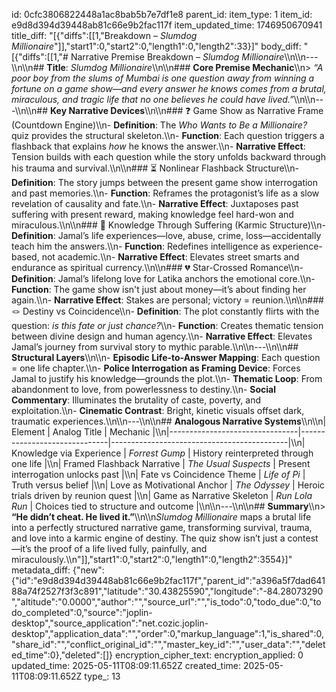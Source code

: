 id: 0cfc3806822448a1ac8bab5b7e7df1e8
parent_id: 
item_type: 1
item_id: e9d8d394d39448ab81c66e9b2fac117f
item_updated_time: 1746950670941
title_diff: "[{\"diffs\":[[1,\"Breakdown – *Slumdog Millionaire*\"]],\"start1\":0,\"start2\":0,\"length1\":0,\"length2\":33}]"
body_diff: "[{\"diffs\":[[1,\"# Narrative Premise Breakdown – *Slumdog Millionaire*\\\n\\\n---\\\n\\\n## **Title**: *Slumdog Millionaire*\\\n\\\n### **Core Premise Mechanic**\\\n> *“A poor boy from the slums of Mumbai is one question away from winning a fortune on a game show—and every answer he knows comes from a brutal, miraculous, and tragic life that no one believes he could have lived.”*\\\n\\\n---\\\n\\\n## **Key Narrative Devices**\\\n\\\n### ❓ Game Show as Narrative Frame (Countdown Engine)\\\n- **Definition**: The *Who Wants to Be a Millionaire?* quiz provides the structural skeleton.\\\n- **Function**: Each question triggers a flashback that explains *how* he knows the answer.\\\n- **Narrative Effect**: Tension builds with each question while the story unfolds backward through his trauma and survival.\\\n\\\n### ⏳ Nonlinear Flashback Structure\\\n- **Definition**: The story jumps between the present game show interrogation and past memories.\\\n- **Function**: Reframes the protagonist’s life as a slow revelation of causality and fate.\\\n- **Narrative Effect**: Juxtaposes past suffering with present reward, making knowledge feel hard-won and miraculous.\\\n\\\n### 🧠 Knowledge Through Suffering (Karmic Structure)\\\n- **Definition**: Jamal’s life experiences—love, abuse, crime, loss—accidentally teach him the answers.\\\n- **Function**: Redefines intelligence as experience-based, not academic.\\\n- **Narrative Effect**: Elevates street smarts and endurance as spiritual currency.\\\n\\\n### 💔 Star-Crossed Romance\\\n- **Definition**: Jamal’s lifelong love for Latika anchors the emotional core.\\\n- **Function**: The game show isn't just about money—it’s about finding her again.\\\n- **Narrative Effect**: Stakes are personal; victory = reunion.\\\n\\\n### 🪢 Destiny vs Coincidence\\\n- **Definition**: The plot constantly flirts with the question: *is this fate or just chance?*\\\n- **Function**: Creates thematic tension between divine design and human agency.\\\n- **Narrative Effect**: Elevates Jamal’s journey from survival story to mythic parable.\\\n\\\n---\\\n\\\n## **Structural Layers**\\\n\\\n- **Episodic Life-to-Answer Mapping**: Each question = one life chapter.\\\n- **Police Interrogation as Framing Device**: Forces Jamal to justify his knowledge—grounds the plot.\\\n- **Thematic Loop**: From abandonment to love, from powerlessness to destiny.\\\n- **Social Commentary**: Illuminates the brutality of caste, poverty, and exploitation.\\\n- **Cinematic Contrast**: Bright, kinetic visuals offset dark, traumatic experiences.\\\n\\\n---\\\n\\\n## **Analogous Narrative Systems**\\\n\\\n| Element                        | Analog Title                 | Mechanic                                   |\\\n|--------------------------------|------------------------------|--------------------------------------------|\\\n| Knowledge via Experience       | *Forrest Gump*               | History reinterpreted through one life     |\\\n| Framed Flashback Narrative     | *The Usual Suspects*         | Present interrogation unlocks past         |\\\n| Fate vs Coincidence Theme      | *Life of Pi*                 | Truth versus belief                        |\\\n| Love as Motivational Anchor    | *The Odyssey*                | Heroic trials driven by reunion quest      |\\\n| Game as Narrative Skeleton     | *Run Lola Run*               | Choices tied to structure and outcome      |\\\n\\\n---\\\n\\\n## **Summary**\\\n> **“He didn’t cheat. He lived it.”**\\\n\\\n*Slumdog Millionaire* maps a brutal life into a perfectly structured narrative game, transforming survival, trauma, and love into a karmic engine of destiny. The quiz show isn’t just a contest—it’s the proof of a life lived fully, painfully, and miraculously.\\\n\"]],\"start1\":0,\"start2\":0,\"length1\":0,\"length2\":3554}]"
metadata_diff: {"new":{"id":"e9d8d394d39448ab81c66e9b2fac117f","parent_id":"a396a5f7dad64188a74f2527f3f3c891","latitude":"30.43825590","longitude":"-84.28073290","altitude":"0.0000","author":"","source_url":"","is_todo":0,"todo_due":0,"todo_completed":0,"source":"joplin-desktop","source_application":"net.cozic.joplin-desktop","application_data":"","order":0,"markup_language":1,"is_shared":0,"share_id":"","conflict_original_id":"","master_key_id":"","user_data":"","deleted_time":0},"deleted":[]}
encryption_cipher_text: 
encryption_applied: 0
updated_time: 2025-05-11T08:09:11.652Z
created_time: 2025-05-11T08:09:11.652Z
type_: 13